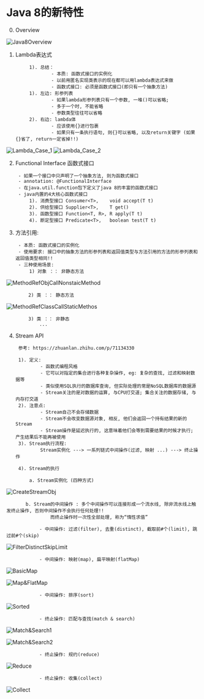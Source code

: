 # Java 8的新特性

0. Overview

![Java8Overview](image/Java8Overview.png)
        

1. Lambda表达式
            
            1). 总结：
                    - 本质: 函数式接口的实例化
                    - 以前用匿名实现类表示的现在都可以用lambda表达式来做
                    - 函数式接口: 必须是函数式接口(即只有一个抽象方法)
            1). 左边: 形参列表
                    - 如果lambda形参列表只有一个参数, 一堆()可以省略; 
                    - 多于一个时, 不能省略
                    - 参数类型往往可以省略
            2). 右边: lambda体
                    - 应该使用{}进行包裹
                    - 如果只有一条执行语句, 则{}可以省略, 以及return关键字 (如果{}省了, return一定省掉!!)

![Lambda_Case_1](image/Lambda_Case_1.png)
![Lambda_Case_2](image/Lambda_Case_2.png)

                    
2. Functional Interface 函数式接口

        - 如果一个接口中只声明了一个抽象方法, 则为函数式接口
        - annotation: @FunctionalInterface
        - 在java.util.function包下定义了java 8的丰富的函数式接口
        - java内置的4大核心函数式接口
            1). 消费型接口 Consumer<T>,    void accept(T t)
            2). 供给型接口 Supplier<T>,    T get()
            3). 函数型接口 Function<T, R>, R apply(T t)
            4). 断定型接口 Predicate<T>,   boolean test(T t)


3. 方法引用:
        
        - 本质: 函数式接口的实例化
        - 使用要求: 接口中的抽象方法的形参列表和返回值类型与方法引用的方法的形参列表和返回值类型相同!!
        - 三种使用场景:
            1) 对象 ：： 非静态方法
![MethodRefObjCallNonstaicMethod](image/MethodRefObjCallNonstaicMethod.png)
    
            2) 类 ：： 静态方法
![MethodRefClassCallStaticMethos](image/MethodRefClassCallStaticMethos.png)
            
            3) 类 ：： 非静态
                ...


4. Stream API
        
        参考: https://zhuanlan.zhihu.com/p/71134330
        
        1). 定义:
                - 函数式编程风格
                - 它可以对指定的集合进行各种复杂操作, eg: 复杂的查找, 过滤和映射数据等
                - 类似使用SQL执行的数据库查询, 但实际处理的常是NoSQL数据库的数据源
                - Stream关注的是对数据的运算, 与CPU打交道; 集合关注的数据存储, 与内存打交道
        2). 注意点:
                - Stream自己不会存储数据
                - Stream不会改变数据源对象, 相反, 他们会返回一个持有结果的新的Stream
                - Stream操作是延迟执行的, 这意味着他们会等到需要结果的时候才执行; 产生结果后不能再被使用
        3). Stream执行流程:
                Stream实例化 ---> 一系列链式中间操作(过滤, 映射 ...) ---> 终止操作
        
        4). Stream的执行
        
            a. Stream实例化 (四种方式)
            
![CreateStreamObj](image/CreateStreamObj.png)

           b. Stream的中间操作 : 多个中间操作可以连接形成一个流水线, 除非流水线上触发终止操作, 否则中间操作不会执行任何处理!!
                    而终止操作时一次性全部处理, 称为“惰性求值”
                    
                - 中间操作: 过滤(filter), 去重(distinct), 截取前#个(limit), 跳过前#个(skip)
                
![FilterDistinctSkipLimit](image/FilterDistinctSkipLimit.png)
        
                - 中间操作: 映射(map), 扁平映射(flatMap)

![BasicMap](image/BasicMap.png)

![Map&FlatMap](image/Map&FlatMap.png)

                - 中间操作: 排序(sort)
                
![Sorted](image/Sorted.png)
                
                - 终止操作: 匹配与查找(match & search)

![Match&Search1](image/Match&Search1.png)

![Match&Search2](image/Match&Search2.png)

                - 终止操作: 规约(reduce)
                
![Reduce](image/Reduce.png)
                
                - 终止操作: 收集(collect)

![Collect](image/Collect.png)
